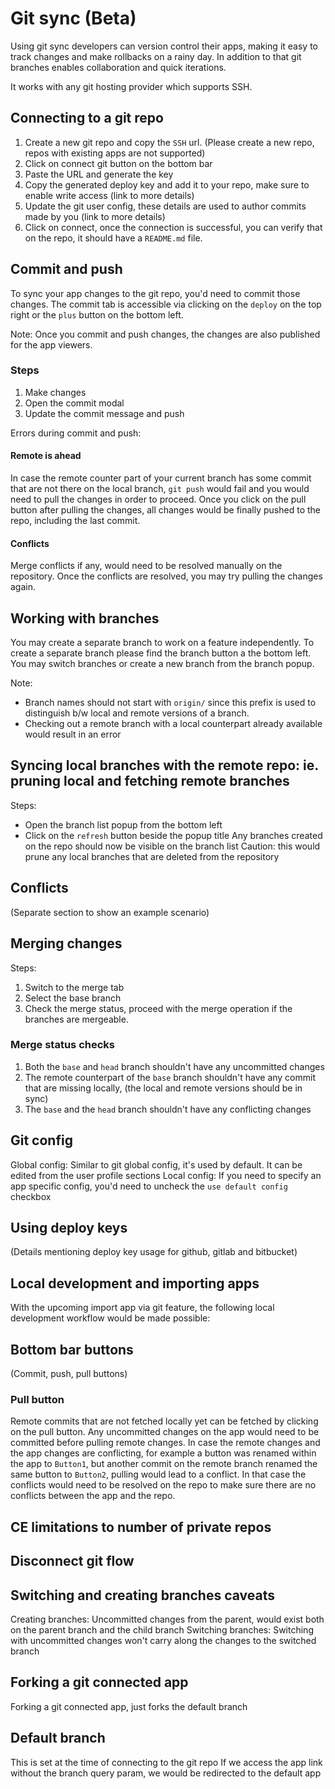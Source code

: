 # Git sync (Beta)
Using git sync developers can version control their apps, making it easy to track changes and make rollbacks on a rainy day. In addition to that git branches enables collaboration and quick iterations.

It works with any git hosting provider which supports SSH.

## Connecting to a git repo
1. Create a new git repo and copy the `SSH` url. (Please create a new repo, repos with existing apps are not supported)
2. Click on connect git button on the bottom bar
3. Paste the URL and generate the key
4. Copy the generated deploy key and add it to your repo, make sure to enable write access (link to more details)
5. Update the git user config, these details are used to author commits made by you (link to more details)
6. Click on connect, once the connection is successful, you can verify that on the repo, it should have a `README.md` file.

## Commit and push
To sync your app changes to the git repo, you'd need to commit those changes. The commit tab is accessible via clicking on the `deploy` on the top right or the `plus` button on the bottom left.

Note: Once you commit and push changes, the changes are also published for the app viewers.

### Steps
1. Make changes
2. Open the commit modal
3. Update the commit message and push

Errors during commit and push:
#### Remote is ahead
In case the remote counter part of your current branch has some commit that are not there on the local branch, `git push` would fail and you would need to pull the changes in order to proceed. Once you click on the pull button after pulling the changes, all changes would be finally pushed to the repo, including the last commit.

#### Conflicts
Merge conflicts if any, would need to be resolved manually on the repository. Once the conflicts are resolved, you may try pulling the changes again.

## Working with branches
You may create a separate branch to work on a feature independently. To create a separate branch please find the branch button a the bottom left. You may switch branches or create a new branch from the branch popup.

Note:
- Branch names should not start with `origin/` since this prefix is used to distinguish b/w local and remote versions of a branch.
- Checking out a remote branch with a local counterpart already available would result in an error

## Syncing local branches with the remote repo: ie. pruning local and fetching remote branches
Steps:
- Open the branch list popup from the bottom left
- Click on the `refresh` button beside the popup title
Any branches created on the repo should now be visible on the branch list
Caution: this would prune any local branches that are deleted from the repository

## Conflicts
(Separate section to show an example scenario)

## Merging changes
Steps:
1. Switch to the merge tab
2. Select the base branch
3. Check the merge status, proceed with the merge operation if the branches are mergeable.

### Merge status checks
1. Both the `base` and `head` branch shouldn't have any uncommitted changes
2. The remote counterpart of the `base` branch shouldn't have any commit that are missing locally, (the local and remote versions should be in sync)
3. The `base` and the `head` branch shouldn't have any conflicting changes

## Git config
Global config: Similar to git global config, it's used by default. It can be edited from the user profile sections
Local config: If you need to specify an app specific config, you'd need to uncheck the `use default config` checkbox

## Using deploy keys
(Details mentioning deploy key usage for github, gitlab and bitbucket)

## Local development and importing apps
With the upcoming import app via git feature, the following local development workflow would be made possible:

## Bottom bar buttons
(Commit, push, pull buttons)

### Pull button
Remote commits that are not fetched locally yet can be fetched by clicking on the pull button.
Any uncommitted changes on the app would need to be committed before pulling remote changes.
In case the remote changes and the app changes are conflicting, for example a button was renamed within the app to `Button1`, but another commit on the remote branch renamed the same button to `Button2`, pulling would lead to a conflict. In that case the conflicts would need to be resolved on the repo to make sure there are no conflicts between the app and the repo. 

## CE limitations to number of private repos

## Disconnect git flow

## Switching and creating branches caveats
Creating branches: Uncommitted changes from the parent, would exist both on the parent branch and the child branch
Switching branches: Switching with uncommitted changes won't carry along the changes to the switched branch

## Forking a git connected app
Forking a git connected app, just forks the default branch

## Default branch
This is set at the time of connecting to the git repo
If we access the app link without the branch query param, we would be redirected to the default app
